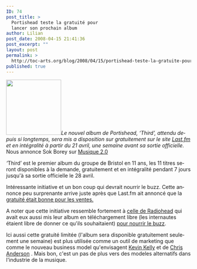```yaml
---
ID: 74
post_title: >
  Portishead teste la gratuité pour
  lancer son prochain album
author: Lilian
post_date: 2008-04-15 21:41:36
post_excerpt: ""
layout: post
permalink: >
  http://toc-arts.org/blog/2008/04/15/portishead-teste-la-gratuite-pour-lancer-son-prochain-album/
published: true
---
```

<span lang="fr-FR"><em> <img class="alignleft size-thumbnail wp-image-9127" title="portishead album" src="http://toc-arts.org/blog/wp-content/uploads/2008/04/p3cover11-150x150.jpg" alt="" width="150" height="150" />Le nouvel album de Portishead, ‘Third’, attendu depuis si longtemps, sera mis a disposition sur gratuitement sur le site <a href="http://last.fm">Last.fm</a> et en intégralité à partir du 21 avril, une semaine avant sa sortie officielle.</em></span> Nous annonce Sok Borey sur [Musique 2.0][1] <p style="margin-bottom: 0cm;" lang="fr-FR">
  <span style="font-style: italic;">‘</span><span lang="fr-FR">Third’ </span><span lang="fr-FR">est le premier album du groupe de Bristol en 11 ans, les 11 titres seront disponibles à la demande, gratuitement et en intégralité pendant 7 jours jusqu'à sa sortie officielle le 28 avril.</span>
</p>

<p style="margin-bottom: 0cm;" lang="fr-FR">
  Int<span id="ajaxcat"><span id="howto">é</span></span>ressante initiative et un bon coup qui devrait nourrir le buzz. Cette annonce peu surprenante arrive juste après que Last.fm ait annonc<span id="ajaxcat"><span id="howto">é</span></span> que la <a href="http://toc-arts.org/blog/2008/04/11/musique-la-gratuite-encourage-les-ventes-selon-lastfm/">gratuit<span id="ajaxcat"><span id="howto">é</span></span> <span id="ajaxcat"><span id="howto">é</span></span>tait bonne pour les ventes.</a>
</p>

<p style="margin-bottom: 0cm;" lang="fr-FR">
  A noter que cette initiative ressemble fortement à <a href="http://www.numerama.com/magazine/5461-Quelques-enseignements-a-tirer-de-l-experience-Radiohead.html">celle de Radiohead</a> qui avait eux aussi mis leur album en t<span id="ajaxcat"><span id="howto">é</span></span>l<span id="ajaxcat"><span id="howto">é</span></span>chargement libre (les internautes <span id="ajaxcat"><span id="howto">é</span></span>taient libre de donner ce qu'ils souhaitaient) <a href="http://www.numerama.com/magazine/5822-Radiohead-et-si-tout-ca-n-etait-qu-une-sombre-farce.html">pour nourrir le buzz</a>.<a href="http://toc-arts.org/blog/2008/04/11/musique-la-gratuite-encourage-les-ventes-selon-lastfm/"> </a>
</p>

<p style="margin-bottom: 0cm;" lang="fr-FR">
  Ici aussi cette gratuit<span id="ajaxcat"><span id="howto">é</span></span> limit<span id="ajaxcat"><span id="howto">é</span></span>e (l'album sera disponible gratuitement seulement une semaine) est plus utilis<span id="ajaxcat"><span id="howto">ée comme un outil de marketing que comme le nouveau</span></span> business model qu'envisagent <a href="http://toc-arts.org/blog/2008/03/28/reflexion-mieux-que-gratuit-le-business-model-reinvente/">Kevin Kelly</a> et de <a href="http://toc-arts.org/blog/2008/03/12/reflexion-la-gratuite-est-elle-lavenir-de-leconomie/">Chris Anderson</a> . Mais bon, c'est un pas de plus vers des modeles alternatifs dans l'industrie de la musique.
</p>

<p style="margin-bottom: 0cm;" lang="fr-FR">
</p>

 [1]: http://sokborey.blogspot.com/2008/04/lastfm-propose-le-nouvel-album-de.html